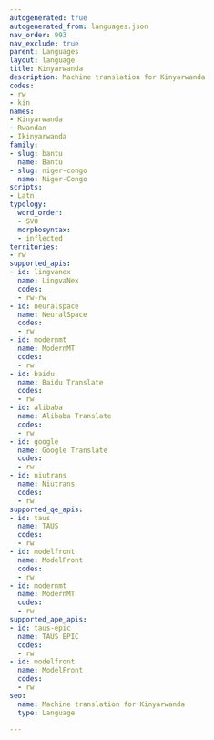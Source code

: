 ```yaml
---
autogenerated: true
autogenerated_from: languages.json
nav_order: 993
nav_exclude: true
parent: Languages
layout: language
title: Kinyarwanda
description: Machine translation for Kinyarwanda
codes:
- rw
- kin
names:
- Kinyarwanda
- Rwandan
- Ikinyarwanda
family:
- slug: bantu
  name: Bantu
- slug: niger-congo
  name: Niger-Congo
scripts:
- Latn
typology:
  word_order:
  - SVO
  morphosyntax:
  - inflected
territories:
- rw
supported_apis:
- id: lingvanex
  name: LingvaNex
  codes:
  - rw-rw
- id: neuralspace
  name: NeuralSpace
  codes:
  - rw
- id: modernmt
  name: ModernMT
  codes:
  - rw
- id: baidu
  name: Baidu Translate
  codes:
  - rw
- id: alibaba
  name: Alibaba Translate
  codes:
  - rw
- id: google
  name: Google Translate
  codes:
  - rw
- id: niutrans
  name: Niutrans
  codes:
  - rw
supported_qe_apis:
- id: taus
  name: TAUS
  codes:
  - rw
- id: modelfront
  name: ModelFront
  codes:
  - rw
- id: modernmt
  name: ModernMT
  codes:
  - rw
supported_ape_apis:
- id: taus-epic
  name: TAUS EPIC
  codes:
  - rw
- id: modelfront
  name: ModelFront
  codes:
  - rw
seo:
  name: Machine translation for Kinyarwanda
  type: Language

---
```


